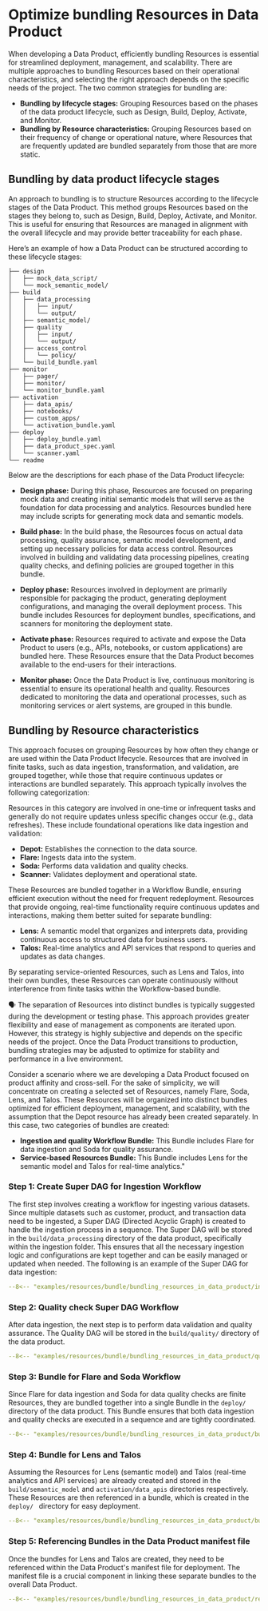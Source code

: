 # Optimize bundling Resources in Data Product

When developing a Data Product, efficiently bundling Resources is essential for streamlined deployment, management, and scalability. There are multiple approaches to bundling Resources based on their operational characteristics, and selecting the right approach depends on the specific needs of the project. The two common strategies for bundling are:

- **Bundling by lifecycle stages:** Grouping Resources based on the phases of the data product lifecycle, such as Design, Build, Deploy, Activate, and Monitor.
- **Bundling by Resource characteristics:** Grouping Resources based on their frequency of change or operational nature, where Resources that are frequently updated are bundled separately from those that are more static.

## Bundling by data product lifecycle stages

An approach to bundling is to structure Resources according to the lifecycle stages of the Data Product. This method groups Resources based on the stages they belong to, such as Design, Build, Deploy, Activate, and Monitor. This is useful for ensuring that Resources are managed in alignment with the overall lifecycle and may provide better traceability for each phase. 

Here’s an example of how a Data Product can be structured according to these lifecycle stages:

```
├── design
│   ├── mock_data_script/
│   └── mock_semantic_model/
├── build
│   ├── data_processing
│   │   ├── input/
│   │   └── output/
│   ├── semantic_model/
│   ├── quality
│   │   ├── input/
│   │   └── output/
│   ├── access_control
│   │   └── policy/
│   └── build_bundle.yaml
├── monitor
│   ├── pager/
│   ├── monitor/
│   └── monitor_bundle.yaml
├── activation
│   ├── data_apis/
│   ├── notebooks/
│   ├── custom_apps/
│   └── activation_bundle.yaml
├── deploy
│   ├── deploy_bundle.yaml
│   ├── data_product_spec.yaml
│   └── scanner.yaml
└── readme
```
Below are the descriptions for each phase of the Data Product lifecycle:

- **Design phase:** During this phase, Resources are focused on preparing mock data and creating initial semantic models that will serve as the foundation for data processing and analytics. Resources bundled here may include scripts for generating mock data and semantic models.

- **Build phase:** In the build phase, the Resources focus on actual data processing, quality assurance, semantic model development, and setting up necessary policies for data access control. Resources involved in building and validating data processing pipelines, creating quality checks, and defining policies are grouped together in this bundle.

- **Deploy phase:** Resources involved in deployment are primarily responsible for packaging the product, generating deployment configurations, and managing the overall deployment process. This bundle includes Resources for deployment bundles, specifications, and scanners for monitoring the deployment state.

- **Activate phase:** Resources required to activate and expose the Data Product to users (e.g., APIs, notebooks, or custom applications) are bundled here. These Resources ensure that the Data Product becomes available to the end-users for their interactions.

- **Monitor phase:** Once the Data Product is live, continuous monitoring is essential to ensure its operational health and quality. Resources dedicated to monitoring the data and operational processes, such as monitoring services or alert systems, are grouped in this bundle.

## Bundling by Resource characteristics

This approach focuses on grouping Resources by how often they change or are used within the Data Product lifecycle. Resources that are involved in finite tasks, such as data ingestion, transformation, and validation, are grouped together, while those that require continuous updates or interactions are bundled separately. This approach typically involves the following categorization:

Resources in this category are involved in one-time or infrequent tasks and generally do not require updates unless specific changes occur (e.g., data refreshes). These include foundational operations like data ingestion and validation:

- **Depot:** Establishes the connection to the data source.
- **Flare:** Ingests data into the system.
- **Soda:** Performs data validation and quality checks.
- **Scanner:** Validates deployment and operational state.

These Resources are bundled together in a Workflow Bundle, ensuring efficient execution without the need for frequent redeployment. Resources that provide ongoing, real-time functionality require continuous updates and interactions, making them better suited for separate bundling:

- **Lens:** A semantic model that organizes and interprets data, providing continuous access to structured data for business users.
- **Talos:** Real-time analytics and API services that respond to queries and updates as data changes.

By separating service-oriented Resources, such as Lens and Talos, into their own bundles, these Resources can operate continuously without interference from finite tasks within the Workflow-based bundle.

<aside class="callout">
🗣️ The separation of Resources into distinct bundles is typically suggested during the development or testing phase. This approach provides greater flexibility and ease of management as components are iterated upon. However, this strategy is highly subjective and depends on the specific needs of the project. Once the Data Product transitions to production, bundling strategies may be adjusted to optimize for stability and performance in a live environment.
</aside>

Consider a scenario where we are developing a Data Product focused on product affinity and cross-sell. For the sake of simplicity, we will concentrate on creating a selected set of Resources, namely Flare, Soda, Lens, and Talos. These Resources will be organized into distinct bundles optimized for efficient deployment, management, and scalability, with the assumption that the Depot resource has already been created separately.
In this case, two categories of bundles are created:

- **Ingestion and quality Workflow Bundle:** This Bundle includes Flare for data ingestion and Soda for quality assurance.
- **Service-based Resources Bundle:** This Bundle includes Lens for the semantic model and Talos for real-time analytics."


### **Step 1: Create Super DAG for Ingestion Workflow**

The first step involves creating a workflow for ingesting various datasets. Since multiple datasets such as customer, product, and transaction data need to be ingested, a Super DAG (Directed Acyclic Graph) is created to handle the ingestion process in a sequence. The Super DAG will be stored in the `build/data_processing` directory of the data product, specifically within the ingestion folder. This ensures that all the necessary ingestion logic and configurations are kept together and can be easily managed or updated when needed. The following is an example of the Super DAG for data ingestion:

```yaml
--8<-- "examples/resources/bundle/bundling_resources_in_data_product/ingestion_dag.yml"
```

### **Step 2: Quality check Super DAG Workflow**

After data ingestion, the next step is to perform data validation and quality assurance. The Quality DAG will be stored in the `build/quality/` directory of the data product. 

```yaml
--8<-- "examples/resources/bundle/bundling_resources_in_data_product/quality_dag.yml"
```


### **Step 3: Bundle for Flare and Soda Workflow**

Since Flare for data ingestion and Soda for data quality checks are finite Resources, they are bundled together into a single Bundle in the `deploy/` directory of the data product. This Bundle ensures that both data ingestion and quality checks are executed in a sequence and are tightly coordinated. 

```yaml
--8<-- "examples/resources/bundle/bundling_resources_in_data_product/bundle_for_dag.yml"
```

### **Step 4: Bundle for Lens and Talos**

Assuming the Resources for Lens (semantic model) and Talos (real-time analytics and API services) are already created and stored in the `build/semantic_model` and  `activation/data_apis` directories respectively. These Resources are then referenced in a bundle, which is created in the `deploy/ ` directory for easy deployment. 

```yaml
--8<-- "examples/resources/bundle/bundling_resources_in_data_product/bundle_for_lens_and_talos.yml"
```

### **Step 5: Referencing Bundles in the Data Product manifest file**

Once the bundles for Lens and Talos are created, they need to be referenced within the Data Product's manifest file for deployment. The manifest file is a crucial component in linking these separate bundles to the overall Data Product.

```yaml
--8<-- "examples/resources/bundle/bundling_resources_in_data_product/referncing_bundle.yml"
```

